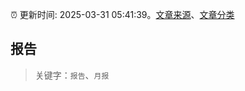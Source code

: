 :alarm_clock: 更新时间: 2025-03-31 05:41:39。[文章来源](/README.md)、[文章分类](/TAGS.md)

## 报告


> 关键字：`报告`、`月报`



